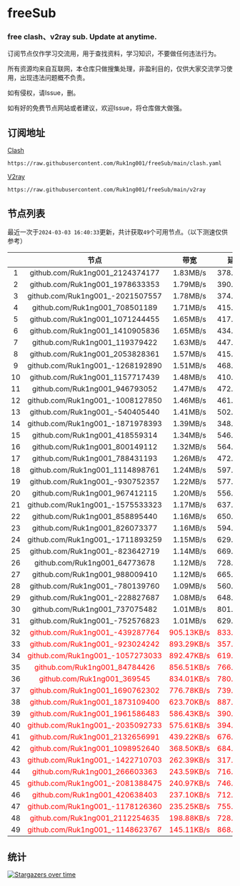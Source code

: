 # freeSub
### free clash、v2ray sub. Update at anytime.

订阅节点仅作学习交流用，用于查找资料，学习知识，不要做任何违法行为。

所有资源均来自互联网，本仓库只做搜集处理，非盈利目的，仅供大家交流学习使用，出现违法问题概不负责。

如有侵权，请Issue，删。

如有好的免费节点网站或者建议，欢迎Issue，将仓库做大做强。

## 订阅地址
[Clash](https://raw.githubusercontent.com/Ruk1ng001/freeSub/main/clash.yaml)
```
https://raw.githubusercontent.com/Ruk1ng001/freeSub/main/clash.yaml
```
[V2ray](https://raw.githubusercontent.com/Ruk1ng001/freeSub/main/v2ray)
```
https://raw.githubusercontent.com/Ruk1ng001/freeSub/main/v2ray
```

## 节点列表

最近一次于`2024-03-03 16:40:33`更新，共计获取`49`个可用节点。（以下测速仅供参考）

|  | 节点 | 带宽 | 延迟 |
|:-:|:--:|:--:|:--:|
 | 1 | github.com/Ruk1ng001_2124374177 | 1.83MB/s | 378.00ms |
 | 2 | github.com/Ruk1ng001_1978633353 | 1.79MB/s | 390.00ms |
 | 3 | github.com/Ruk1ng001_-2021507557 | 1.78MB/s | 374.00ms |
 | 4 | github.com/Ruk1ng001_708501189 | 1.71MB/s | 415.00ms |
 | 5 | github.com/Ruk1ng001_1071244455 | 1.65MB/s | 417.00ms |
 | 6 | github.com/Ruk1ng001_1410905836 | 1.65MB/s | 434.00ms |
 | 7 | github.com/Ruk1ng001_119379422 | 1.63MB/s | 447.00ms |
 | 8 | github.com/Ruk1ng001_2053828361 | 1.57MB/s | 415.00ms |
 | 9 | github.com/Ruk1ng001_-1268192890 | 1.51MB/s | 468.00ms |
 | 10 | github.com/Ruk1ng001_1157717439 | 1.48MB/s | 410.00ms |
 | 11 | github.com/Ruk1ng001_946793052 | 1.47MB/s | 472.00ms |
 | 12 | github.com/Ruk1ng001_-1008127850 | 1.46MB/s | 461.00ms |
 | 13 | github.com/Ruk1ng001_-540405440 | 1.41MB/s | 502.00ms |
 | 14 | github.com/Ruk1ng001_-1871978393 | 1.39MB/s | 348.00ms |
 | 15 | github.com/Ruk1ng001_418559314 | 1.34MB/s | 546.00ms |
 | 16 | github.com/Ruk1ng001_800149112 | 1.32MB/s | 564.00ms |
 | 17 | github.com/Ruk1ng001_788431193 | 1.26MB/s | 472.00ms |
 | 18 | github.com/Ruk1ng001_1114898761 | 1.24MB/s | 597.00ms |
 | 19 | github.com/Ruk1ng001_-930752357 | 1.22MB/s | 577.00ms |
 | 20 | github.com/Ruk1ng001_967412115 | 1.20MB/s | 556.00ms |
 | 21 | github.com/Ruk1ng001_-1575533323 | 1.17MB/s | 637.00ms |
 | 22 | github.com/Ruk1ng001_858895440 | 1.16MB/s | 650.00ms |
 | 23 | github.com/Ruk1ng001_826073377 | 1.16MB/s | 594.00ms |
 | 24 | github.com/Ruk1ng001_-1711893259 | 1.15MB/s | 629.00ms |
 | 25 | github.com/Ruk1ng001_-823642719 | 1.14MB/s | 669.00ms |
 | 26 | github.com/Ruk1ng001_64773678 | 1.12MB/s | 728.00ms |
 | 27 | github.com/Ruk1ng001_988009410 | 1.12MB/s | 665.00ms |
 | 28 | github.com/Ruk1ng001_-780139760 | 1.09MB/s | 560.00ms |
 | 29 | github.com/Ruk1ng001_-228827687 | 1.08MB/s | 648.00ms |
 | 30 | github.com/Ruk1ng001_737075482 | 1.01MB/s | 801.00ms |
 | 31 | github.com/Ruk1ng001_-752576823 | 1.01MB/s | 629.00ms |
 | 32 | <font color=red>github.com/Ruk1ng001_-439287764</font> | <font color=red>905.13KB/s</font> | <font color=red>833.00ms</font> |
 | 33 | <font color=red>github.com/Ruk1ng001_-923024242</font> | <font color=red>893.29KB/s</font> | <font color=red>357.00ms</font> |
 | 34 | <font color=red>github.com/Ruk1ng001_-1057273033</font> | <font color=red>892.47KB/s</font> | <font color=red>619.00ms</font> |
 | 35 | <font color=red>github.com/Ruk1ng001_84784426</font> | <font color=red>856.51KB/s</font> | <font color=red>766.00ms</font> |
 | 36 | <font color=red>github.com/Ruk1ng001_369545</font> | <font color=red>834.01KB/s</font> | <font color=red>780.00ms</font> |
 | 37 | <font color=red>github.com/Ruk1ng001_1690762302</font> | <font color=red>776.78KB/s</font> | <font color=red>739.00ms</font> |
 | 38 | <font color=red>github.com/Ruk1ng001_1873109400</font> | <font color=red>623.70KB/s</font> | <font color=red>887.00ms</font> |
 | 39 | <font color=red>github.com/Ruk1ng001_1961586483</font> | <font color=red>586.43KB/s</font> | <font color=red>390.00ms</font> |
 | 40 | <font color=red>github.com/Ruk1ng001_-2035092733</font> | <font color=red>575.61KB/s</font> | <font color=red>394.00ms</font> |
 | 41 | <font color=red>github.com/Ruk1ng001_2132656991</font> | <font color=red>439.22KB/s</font> | <font color=red>676.00ms</font> |
 | 42 | <font color=red>github.com/Ruk1ng001_1098952640</font> | <font color=red>368.50KB/s</font> | <font color=red>684.00ms</font> |
 | 43 | <font color=red>github.com/Ruk1ng001_-1422710703</font> | <font color=red>262.39KB/s</font> | <font color=red>317.00ms</font> |
 | 44 | <font color=red>github.com/Ruk1ng001_266603363</font> | <font color=red>243.59KB/s</font> | <font color=red>716.00ms</font> |
 | 45 | <font color=red>github.com/Ruk1ng001_-2081388475</font> | <font color=red>240.97KB/s</font> | <font color=red>746.00ms</font> |
 | 46 | <font color=red>github.com/Ruk1ng001_420638403</font> | <font color=red>237.10KB/s</font> | <font color=red>712.00ms</font> |
 | 47 | <font color=red>github.com/Ruk1ng001_-1178126360</font> | <font color=red>235.25KB/s</font> | <font color=red>755.00ms</font> |
 | 48 | <font color=red>github.com/Ruk1ng001_2112254635</font> | <font color=red>198.88KB/s</font> | <font color=red>728.00ms</font> |
 | 49 | <font color=red>github.com/Ruk1ng001_-1148623767</font> | <font color=red>145.11KB/s</font> | <font color=red>868.00ms</font> |


## 统计

[![Stargazers over time](https://starchart.cc/Ruk1ng001/freeSub.svg)](https://starchart.cc/Ruk1ng001/freeSub)